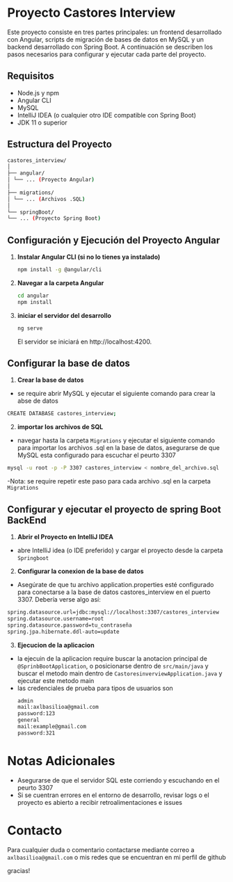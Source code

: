 # Proyecto Castores Interview

Este proyecto consiste en tres partes principales: un frontend desarrollado con Angular, scripts de migración de bases de datos en MySQL y un backend desarrollado con Spring Boot. A continuación se describen los pasos necesarios para configurar y ejecutar cada parte del proyecto.

## Requisitos

- Node.js y npm
- Angular CLI
- MySQL
- IntelliJ IDEA (o cualquier otro IDE compatible con Spring Boot)
- JDK 11 o superior

## Estructura del Proyecto

```bash
castores_interview/
│
├── angular/
│ └── ... (Proyecto Angular)
│
├── migrations/
│ └── ... (Archivos .SQL)
│
└── springBoot/
└── ... (Proyecto Spring Boot)
```

## Configuración y Ejecución del Proyecto Angular

1. **Instalar Angular CLI (si no lo tienes ya instalado)**

   ```bash
   npm install -g @angular/cli
    ```
2. **Navegar a la carpeta Angular**
    ```bash
    cd angular
    npm install
    ```
3. **iniciar el servidor del desarrollo**
    ```bash
    ng serve
    ```
    El servidor se iniciará en http://localhost:4200.

## Configurar la base de datos

1. **Crear la base de datos**
- se require abrir MySQL y ejecutar el siguiente comando para crear la abse de datos
```bash
CREATE DATABASE castores_interview;
```
2. **importar los archivos de SQL**
- navegar hasta la carpeta `Migrations` y ejecutar el siguiente comando para importar los archivos .sql en la base de datos, asegurarse de que MySQL esta configurado para escuchar el peurto 3307

```bash
mysql -u root -p -P 3307 castores_interview < nombre_del_archivo.sql
```
-Nota: se require repetir este paso para cada archivo .sql en la carpeta `Migrations`

## Configurar y ejecutar el proyecto de spring Boot BackEnd
1. **Abrir el Proyecto en IntelliJ IDEA**
- abre IntelliJ idea (o IDE preferido) y cargar el proyecto desde la carpeta `Springboot`
2. **Configurar la conexion de la base de datos**
- Asegúrate de que tu archivo application.properties esté configurado para conectarse a la base de datos castores_interview en el puerto 3307. Debería verse algo así:
```bash
spring.datasource.url=jdbc:mysql://localhost:3307/castores_interview
spring.datasource.username=root
spring.datasource.password=tu_contraseña
spring.jpa.hibernate.ddl-auto=update
```
3. **Ejecucion de la aplicacion**
- la ejecuin de la aplicacion require buscar la anotacion principal de `@SprinbBootApplication`, o posicionarse dentro de `src/main/java` y buscar el metodo main dentro de `CastoresinverviewApplication.java` y ejecutar este metodo main
- las credenciales de prueba para tipos de usuarios son
  ```bash
  admin
  mail:axlbasilioa@gmail.com
  password:123
  general
  mail:example@gmail.com
  password:321
  ```
# Notas Adicionales
- Asegurarse de que el servidor SQL este corriendo y escuchando en el peurto 3307
- Si se cuentran errores en el entorno de desarrollo, revisar logs o el proyecto es abierto a recibir retroalimentaciones e issues

# Contacto
Para cualquier duda o comentario contactarse mediante correo a
`axlbasilioa@gmail.com` o mis redes que se encuentran en mi perfil de github

gracias!
